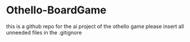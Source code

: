 # Othello-BoardGame
this is a github repo for the ai project of the othello game
please insert all unneeded files in the .gitignore
